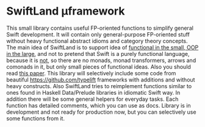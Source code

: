 # SwiftLand µframework

This small library contains useful FP-oriented functions to simplify general Swift development. It will contain only general-purpose FP-oriented stuff without heavy functional abstract idioms and category theory concepts. The main idea of SwiftLand is to support idea of [functional in the small, OOP in the large](http://www.johndcook.com/blog/2009/03/23/functional-in-the-small-oo-in-the-large/), and not to pretend that Swift is a purely functional language, because it is [not](https://en.wikipedia.org/wiki/Referential_transparency), so there are no monads, monad transformers, arrows and comonads in it, but only small pieces of functional ideas. Also you should read [this paper](https://queue.acm.org/detail.cfm?id=2611829). This library will selectively include some code from beautiful https://github.com/typelift frameworks with additions and without heavy constructs. Also SwiftLand tries to reimplement functions similar to ones found in Haskell Data/Prelude libraries in idiomatic Swift way. In addition there will be some general helpers for everyday tasks. Each function has detailed comments, which you can use as docs. Library is in development and not ready for production now, but you can selectively use some functions from it.
